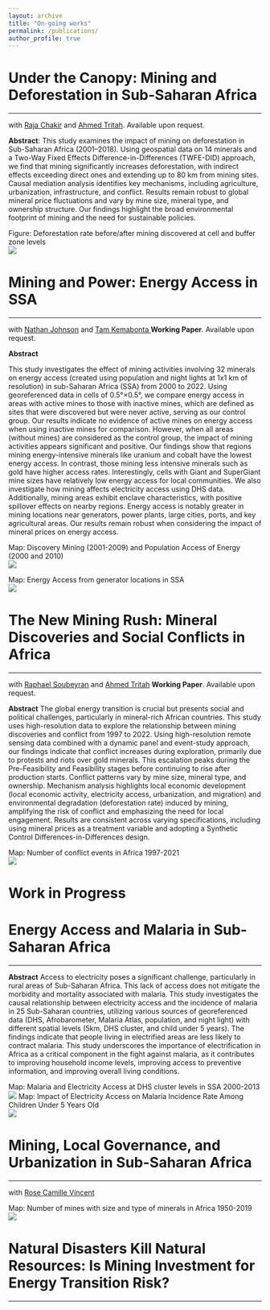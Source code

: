 ```yaml
---
layout: archive
title: "On-going works"
permalink: /publications/
author_profile: true
---
```



# Under the Canopy: Mining and Deforestation in Sub-Saharan Africa
------
with [Raja Chakir](https://sites.google.com/site/rajachakir/home) and [Ahmed Tritah](https://sites.google.com/site/ahmtritah/). Available upon request. 

**Abstract**: 
This study examines the impact of mining on deforestation in Sub-Saharan Africa (2001–2018). Using geospatial data on 14 minerals and a Two-Way Fixed Effects Difference-in-Differences (TWFE-DID) approach, we find that mining significantly increases deforestation, with indirect effects exceeding direct ones and extending up to 80 km from mining sites. Causal mediation analysis identifies key mechanisms, including agriculture, urbanization, infrastructure, and conflict. Results remain robust to global mineral price fluctuations and vary by mine size, mineral type, and ownership structure. Our findings highlight the broad environmental footprint of mining and the need for sustainable policies.

 Figure: Deforestation rate before/after mining discovered at cell and buffer zone levels <br/><img src='/images/RESULTdeforstation.jpg'>

# Mining and Power: Energy Access in SSA
------
with [Nathan Johnson](https://search.asu.edu/profile/2183493) and [Tam Kemabonta ](https://scholar.google.com/citations?user=hrZlpwUAAAAJ&hl=en)
**Working Paper**. Available upon request.

**Abstract**

This study investigates the effect of mining activities involving 32 minerals on energy access (created using population and night lights at 1x1 km of resolution) in sub-Saharan Africa (SSA) from 2000 to 2022. Using georeferenced data in cells of 0.5°×0.5°, we compare energy access in areas with active mines to those with inactive mines, which are defined as sites that were discovered but were never active, serving as our control group. Our results indicate no evidence of active mines on energy access when using inactive mines for comparison. However, when all areas (without mines) are considered as the control group, the impact of mining activities appears significant and positive. Our findings show that regions mining energy-intensive minerals like uranium and cobalt have the lowest energy access. In contrast, those mining less intensive minerals such as gold have higher access rates. Interestingly, cells with Giant and SuperGiant mine sizes have relatively low energy access for local communities. We also investigate how mining affects electricity access using DHS data. Additionally, mining areas exhibit enclave characteristics, with positive spillover effects on nearby regions. Energy access is notably greater in mining locations near generators, power plants, large cities, ports, and key agricultural areas. Our results remain robust when considering the impact of mineral prices on energy access.

 Map: Discovery Mining (2001-2009) and Population Access of Energy (2000 and 2010) <br/><img src='/images/mining_electricty_ASS.png'>
 
 Map: Energy Access from generator locations in SSA <br/><img src='/images/DISTANCE_generator_energy_access_ssa.png'>

# The New Mining Rush: Mineral Discoveries and Social Conflicts in Africa
------
with [Raphael Soubeyran](https://sites.google.com/site/soubeyranhomepage/) and [Ahmed Tritah](https://sites.google.com/site/ahmtritah/)
**Working Paper**. Available upon request.

**Abstract**
The global energy transition is crucial but presents social and political challenges, particularly in mineral-rich African countries. This study uses high-resolution data to explore the relationship between mining discoveries and conflict from 1997 to 2022. Using high-resolution remote sensing data combined with a dynamic panel and event-study approach, our findings indicate that conflict increases during exploration, primarily due to protests and riots over gold minerals. This escalation peaks during the Pre-Feasibility and Feasibility stages before continuing to rise after production starts. Conflict patterns vary by mine size, mineral type, and ownership. Mechanism analysis highlights local economic development (local economic activity, electricity access, urbanization, and migration) and environmental degradation (deforestation rate) induced by mining, amplifying the risk of conflict and emphasizing the need for local engagement. Results are consistent across varying specifications, including using mineral prices as a treatment variable and adopting a Synthetic Control Differences-in-Differences design.

 Map: Number of conflict events in Africa 1997-2021 <br/><img src='/images/Map_number of ACLED events.png'>
 
# Work in Progress
# Energy Access and Malaria in Sub-Saharan Africa
------

**Abstract**
Access to electricity poses a significant challenge, particularly in rural areas of Sub-Saharan Africa. This lack of access does not mitigate the morbidity and mortality associated with malaria. This study investigates the causal relationship between electricity access and the incidence of malaria in 25 Sub-Saharan countries, utilizing various sources of georeferenced data (DHS, Afrobarometer, Malaria Atlas, population, and night light) with different spatial levels (5km, DHS cluster, and child under 5 years). The findings indicate that people living in electrified areas are less likely to contract malaria. This study underscores the importance of electrification in Africa as a critical component in the fight against malaria, as it contributes to improving household income levels, improving access to preventive information, and improving overall living conditions.

 Map: Malaria and Electricity Access at DHS cluster levels in SSA 2000-2013 <br/><img src='/images/Malaria_Electricity.png'>
 Map: Impact of Electricity Access on Malaria Incidence Rate Among Children Under 5 Years Old <br/><img src='/images/fig_DHS_child5years.png'>

# Mining, Local Governance, and Urbanization in Sub-Saharan Africa
------
with [Rose Camille Vincent](https://rosecamillevincent.com/)

 Map: Number of mines with size and type of minerals in Africa 1950-2019 <br/><img src='/images/Map_Mineral_Size_AFRICA_ok.PNG'>

# Natural Disasters Kill Natural Resources: Is Mining Investment for Energy Transition Risk?
------
